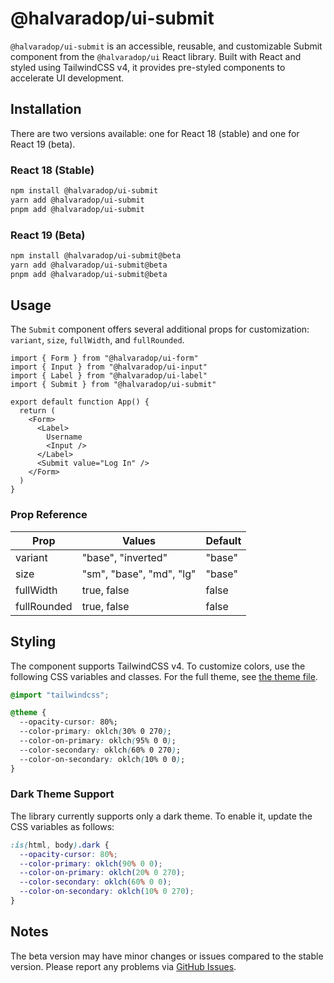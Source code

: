# @halvaradop/ui-submit

`@halvaradop/ui-submit` is an accessible, reusable, and customizable Submit component from the `@halvaradop/ui` React library. Built with React and styled using TailwindCSS v4, it provides pre-styled components to accelerate UI development.

## Installation

There are two versions available: one for React 18 (stable) and one for React 19 (beta).

### React 18 (Stable)

```bash
npm install @halvaradop/ui-submit
yarn add @halvaradop/ui-submit
pnpm add @halvaradop/ui-submit
```

### React 19 (Beta)

```bash
npm install @halvaradop/ui-submit@beta
yarn add @halvaradop/ui-submit@beta
pnpm add @halvaradop/ui-submit@beta
```

## Usage

The `Submit` component offers several additional props for customization: `variant`, `size`, `fullWidth`, and `fullRounded`.

```tsx
import { Form } from "@halvaradop/ui-form"
import { Input } from "@halvaradop/ui-input"
import { Label } from "@halvaradop/ui-label"
import { Submit } from "@halvaradop/ui-submit"

export default function App() {
  return (
    <Form>
      <Label>
        Username
        <Input />
      </Label>
      <Submit value="Log In" />
    </Form>
  )
}
```

### Prop Reference

| Prop        | Values                   | Default |
| ----------- | ------------------------ | ------- |
| variant     | "base", "inverted"       | "base"  |
| size        | "sm", "base", "md", "lg" | "base"  |
| fullWidth   | true, false              | false   |
| fullRounded | true, false              | false   |

## Styling

The component supports TailwindCSS v4. To customize colors, use the following CSS variables and classes. For the full theme, see [the theme file](https://github.com/halvaradop/ui/blob/master/tailwind.css).

```css
@import "tailwindcss";

@theme {
  --opacity-cursor: 80%;
  --color-primary: oklch(30% 0 270);
  --color-on-primary: oklch(95% 0 0);
  --color-secondary: oklch(60% 0 270);
  --color-on-secondary: oklch(10% 0 0);
}
```

### Dark Theme Support

The library currently supports only a dark theme. To enable it, update the CSS variables as follows:

```css
:is(html, body).dark {
  --opacity-cursor: 80%;
  --color-primary: oklch(90% 0 0);
  --color-on-primary: oklch(20% 0 270);
  --color-secondary: oklch(60% 0 0);
  --color-on-secondary: oklch(10% 0 270);
}
```

## Notes

The beta version may have minor changes or issues compared to the stable version. Please report any problems via [GitHub Issues](https://github.com/halvaradop/ui/issues).
